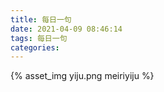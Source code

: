 ```yaml
---
title: 每日一句
date: 2021-04-09 08:46:14
tags: 每日一句
categories:
---
```

{% asset_img yiju.png meiriyiju %}
